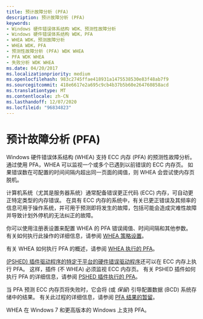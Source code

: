 ```yaml
---
title: 预计故障分析 (PFA)
description: 预计故障分析 (PFA)
keywords:
- Windows 硬件错误体系结构 WDK、预测性故障分析
- Windows 硬件错误体系结构 WDK，PFA
- WHEA WDK，预测故障分析
- WHEA WDK，PFA
- 预测性故障分析 (PFA) WDK WHEA
- PFA WDK WHEA
- 失败分析 WDK WHEA
ms.date: 04/20/2017
ms.localizationpriority: medium
ms.openlocfilehash: 983c2745ffae418931a1475538530e83f48ab7f9
ms.sourcegitcommit: 418e6617e2a695c9cb4b37b5b60e264760858acd
ms.translationtype: MT
ms.contentlocale: zh-CN
ms.lasthandoff: 12/07/2020
ms.locfileid: "96834823"
---
```

# <a name="predictive-failure-analysis-pfa"></a>预计故障分析 (PFA)


Windows 硬件错误体系结构 (WHEA) 支持 ECC 内存 (PFA) 的预测性故障分析。 通过使用 PFA，WHEA 可以监视一个或多个已遇到以前错误的 ECC 内存页。 如果错误数在可配置的时间间隔内超出同一页面的阈值，则 WHEA 会尝试使内存页脱机。

计算机系统（尤其是服务器系统）通常配备错误更正代码 (ECC) 内存，可自动更正特定类型的内存错误。 在具有 ECC 内存的系统中，有关已更正错误及其频率的信息可用于操作系统，并可用于预测即将发生的故障，包括可能会造成灾难性故障并导致计划外停机的无法纠正的故障。

你可以使用注册表设置来配置 WHEA 的 PFA 错误阈值、时间间隔和其他参数。 有关如何执行此操作的详细信息，请参阅 [WHEA 策略设置](whea-pfa-registry-settings.md)。

有关 WHEA 如何执行 PFA 的概述，请参阅 [WHEA 执行的 PFA](pfa-performed-by-whea.md)。

[ (PSHED) 插件驱动程序的特定于平台的硬件错误驱动程序](platform-specific-hardware-error-driver-plug-ins2.md)还可以在 ECC 内存上执行 PFA。 这样，插件 (不 WHEA) 必须监视 ECC 内存页。 有关 PSHED 插件如何执行 PFA 的详细信息，请参阅 [PSHED 插件执行的 PFA](pfa-performed-by-a-pshed-plug-in.md)。

当 PFA 预测 ECC 内存页将失败时，它会将 (或 *保留*) 引导配置数据 (BCD) 系统存储中的结果。 有关此过程的详细信息，请参阅 [PFA 结果的暂留](persistence-of-pfa-results.md)。

WHEA 在 Windows 7 和更高版本的 Windows 上支持 PFA。

 

 




